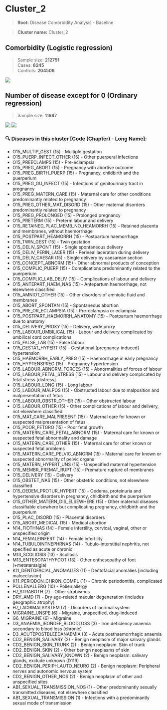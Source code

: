 # Cluster_2
    
> **Root:** Disease Comorbidity Analysis - Baseline

> **Cluster name:** Cluster_2  

## Comorbidity (Logistic regression)
> Sample size: **212751**  
> Cases: **8245**  
> Controls: **204506**
<img src="/Cluster/Figures/Baseline/LG/Cluster_2.png" />
<CsvTable src="/Cluster_Data/Baseline/LG/LG_Cluster_2.csv" label="🔍 View full results" />

## Number of disease except for 0 (Ordinary regression)
> Sample size: **11687**
<img src="/Cluster/Figures/Baseline/Histogram/Cluster_2_ba.png" />
<CsvTableNumb src="/Cluster_Data/Baseline/Histogram/Cluster_2_ba.csv" label="🔍 View full results" />
        
<img src="/Cluster/Figures/Baseline/ORD/Cluster_2.png" />
<CsvTable src="/Cluster_Data/Baseline/ORD/ORD_Cluster_2.csv" label="🔍 View full results" />

### 🔍 Diseases in this cluster [Code (Chapter) - Long Name]:
- O15_MULTIP_GEST (15) - Multiple gestation
- O15_PUERP_INFECT_OTHER (15) - Other puerperal infections
- O15_PREECLAMPS (15) - Pre-eclampsia
- O15_PREG_ABORT (15) - Pregnancy with abortive outcome
- O15_PREG_BIRTH_PUERP (15) - Pregnancy, childbirth and the puerperium
- O15_PREG_GU_INFECT (15) - Infections of genitourinary tract in pregnancy
- O15_PREG_MATERN_CARE (15) - Maternal care for other conditions predominantly related to pregnancy
- O15_PREG_OTHER_MAT_DISORD (15) - Other maternal disorders predominantly related to pregnancy
- O15_PREG_PROLONGED (15) - Prolonged pregnancy
- O15_PRETERM (15) - Preterm labour and delivery
- O15_RETAINED_PLAC_MEMB_NO_HEAMORRH (15) - Retained placenta and membranes, without haemorrhage
- O15_POSTPART_HEAMORRH (15) - Postpartum haemorrhage
- O15_TWIN_GEST (15) - Twin gestation
- O15_DELIV_SPONT (15) - Single spontaneous delivery
- O15_DELIV_PERIN_LACER (15) - Perineal laceration during delivery
- O15_DELIV_CAESAR (15) - Single delivery by caesarean section
- O15_CONCEPT_ABNORM (15) - Other abnormal products of conception
- O15_COMPLIC_PUERP (15) - Complications predominantly related to the puerperium
- O15_COMPLIC_LAB_DELIV (15) - Complications of labour and delivery
- O15_ANTEPART_HAEM_NAS (15) - Antepartum haemorrhage, not elsewhere classified
- O15_AMNIOT_OTHER (15) - Other disorders of amniotic fluid and membranes
- O15_ABORT_SPONTAN (15) - Spontaneous abortion
- O15_PRE_OR_ECLAMPSIA (15) - Pre-eclampsia or eclampsia
- O15_POSTPART_HAEMORRH_ANATOMY (15) - Postpartum haemorrhage due to anatomy
- O15_DELIVERY_PROXY (15) - Delivery, wide proxy
- O15_LABOUR_UMBILICAL (15) - Labour and delivery complicated by umbilical cord complications
- O15_FALSE_LAB (15) - False labour
- O15_GESTAT_HYPERT (15) - Gestational [pregnancy-induced] hypertension
- O15_HAEMORRH_EARLY_PREG (15) - Haemorrhage in early pregnancy
- O15_HYPTENSPREG (15) - Pregnancy hypertension
- O15_LABOUR_ABNORM_FORCES (15) - Abnormalities of forces of labour
- O15_LABOUR_FETAL_STRESS (15) - Labour and delivery complicated by fetal stress [distress]
- O15_LABOUR_LONG (15) - Long labour
- O15_LABOUR_MALPOS (15) - Obstructed labour due to malposition and malpresentation of fetus
- O15_LABOUR_OBSTR_OTHER (15) - Other obstructed labour
- O15_LABOUR_OTHER (15) - Other complications of labour and delivery, not elsewhere classified
- O15_MAT_CARE_MALPRESENT (15) - Maternal care for known or suspected malpresentation of fetus
- O15_POOR_FETGRO (15) - Poor fetal growth
- O15_MATERN_CARE_FETAL_ABNORM (15) - Maternal care for known or suspected fetal abnormality and damage
- O15_MATERN_CARE_OTHER (15) - Maternal care for other known or suspected fetal problems
- O15_MATERN_CARE_PELVIC_ABNORM (15) - Maternal care for known or suspected abnormality of pelvic organs
- O15_MATERN_HYPERT_UNS (15) - Unspecified maternal hypertension
- O15_MEMBR_PREMAT_RUPT (15) - Premature rupture of membranes
- O15_DELIVERY (15) - Delivery
- O15_OBSTET_NAS (15) - Other obstetric conditions, not elsewhere classified
- O15_OEDEM_PROTUR_HYPERT (15) - Oedema, proteinuria and hypertensive disorders in pregnancy, childbirth and the puerperium
- O15_OTHER_MATERN_DIS_ELSEWHERE (15) - Other maternal diseases classifiable elsewhere but complicating pregnancy, childbirth and the puerperium
- O15_PLAC_DISORD (15) - Placental disorders
- O15_ABORT_MEDICAL (15) - Medical abortion
- N14_FIOTHNAS (14) - Female infertility, cervical, vaginal, other or unspecified origin
- N14_FEMALEINFERT (14) - Female infertility
- N14_TUBULOINTNEPHRNAS (14) - Tubulo-interstitial nephritis, not specified as acute or chronic
- M13_SCOLIOSIS (13) - Scoliosis
- M13_ENTESOPATHYFOOT (13) - Other enthesopathy of foot (+metatarsalgia)
- K11_DENTOFACIAL_ANOMALIES (11) - Dentofacial anomalies [including malocclusion]
- K11_PERIODON_CHRON_COMPL (11) - Chronic periodontitis, complicated
- POLLENALLERG (10) - Pollen allergy
- H7_STRABOTH (7) - Other strabismus
- DRY_AMD (7) - Dry age-related macular degeneration (includes geographic atrophy)
- H7_LACRIMALSYSTEM (7) - Disorders of lacrimal system
- MIGRAINE_UNSPE (6) - Migraine, unspecified, drug-induced
- G6_MIGRAINE (6) - Migraine
- D3_ANAEMIA_IRONDEF_BLOODLOSS (3) - Iron deficiency anaemia secondary to blood loss (chronic)
- D3_ACUTEPOSTBLEEDANAEMIA (3) - Acute posthaemorrhagic anaemia
- CD2_BENIGN_SALIVARY (2) - Benign neoplasm of major salivary glands
- CD2_BENIGN_SKIN_TRUNK (2) - Benign neoplasm: Skin of trunk
- CD2_BENIGN_SKIN (2) - Other benign neoplasms of skin
- CD2_BENIGN_SALIVARY_KNOWN (2) - Benign neoplasm: salivary glands, exclude unknown (D119)
- CD2_BENIGN_PERIPH_AUTO_NEURO (2) - Benign neoplasm: Peripheral nerves and autonomic nervous system
- CD2_BENIGN_OTHER_NOS (2) - Benign neoplasm of other and unspecified sites
- AB1_SEXUAL_TRANSMISSION_NOS (1) - Other predominantly sexually transmitted diseases, not elsewhere classified
- AB1_SEXUAL_TRANSMISSION (1) - Infections with a predominantly sexual mode of transmission
